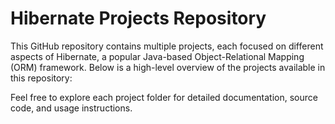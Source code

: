 # Hibernate Projects Repository

This GitHub repository contains multiple projects, each focused on different aspects of Hibernate, a popular Java-based Object-Relational Mapping (ORM) framework. Below is a high-level overview of the projects available in this repository:

Feel free to explore each project folder for detailed documentation, source code, and usage instructions.
